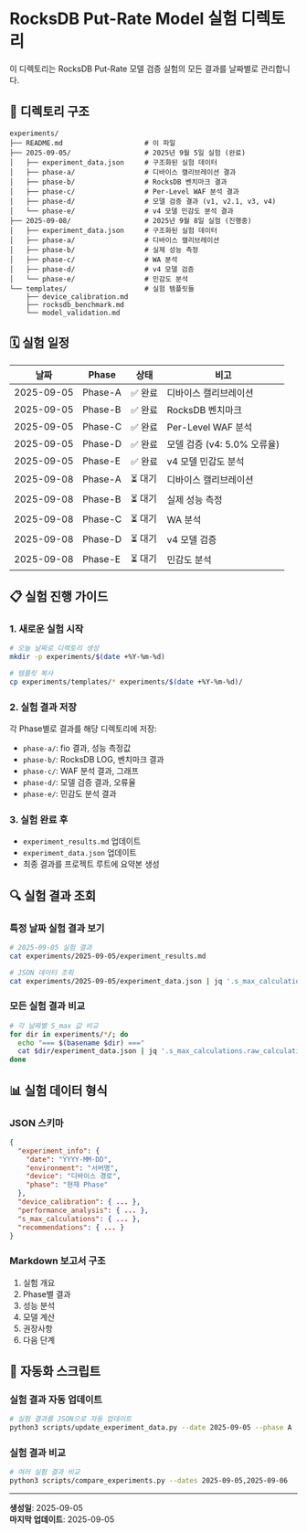 # RocksDB Put-Rate Model 실험 디렉토리

이 디렉토리는 RocksDB Put-Rate 모델 검증 실험의 모든 결과를 날짜별로 관리합니다.

## 📁 디렉토리 구조

```
experiments/
├── README.md                    # 이 파일
├── 2025-09-05/                  # 2025년 9월 5일 실험 (완료)
│   ├── experiment_data.json     # 구조화된 실험 데이터
│   ├── phase-a/                 # 디바이스 캘리브레이션 결과
│   ├── phase-b/                 # RocksDB 벤치마크 결과
│   ├── phase-c/                 # Per-Level WAF 분석 결과
│   ├── phase-d/                 # 모델 검증 결과 (v1, v2.1, v3, v4)
│   └── phase-e/                 # v4 모델 민감도 분석 결과
├── 2025-09-08/                  # 2025년 9월 8일 실험 (진행중)
│   ├── experiment_data.json     # 구조화된 실험 데이터
│   ├── phase-a/                 # 디바이스 캘리브레이션
│   ├── phase-b/                 # 실제 성능 측정
│   ├── phase-c/                 # WA 분석
│   ├── phase-d/                 # v4 모델 검증
│   └── phase-e/                 # 민감도 분석
└── templates/                   # 실험 템플릿들
    ├── device_calibration.md
    ├── rocksdb_benchmark.md
    └── model_validation.md
```

## 🗓️ 실험 일정

| 날짜 | Phase | 상태 | 비고 |
|------|-------|------|------|
| 2025-09-05 | Phase-A | ✅ 완료 | 디바이스 캘리브레이션 |
| 2025-09-05 | Phase-B | ✅ 완료 | RocksDB 벤치마크 |
| 2025-09-05 | Phase-C | ✅ 완료 | Per-Level WAF 분석 |
| 2025-09-05 | Phase-D | ✅ 완료 | 모델 검증 (v4: 5.0% 오류율) |
| 2025-09-05 | Phase-E | ✅ 완료 | v4 모델 민감도 분석 |
| 2025-09-08 | Phase-A | ⏳ 대기 | 디바이스 캘리브레이션 |
| 2025-09-08 | Phase-B | ⏳ 대기 | 실제 성능 측정 |
| 2025-09-08 | Phase-C | ⏳ 대기 | WA 분석 |
| 2025-09-08 | Phase-D | ⏳ 대기 | v4 모델 검증 |
| 2025-09-08 | Phase-E | ⏳ 대기 | 민감도 분석 |

## 📋 실험 진행 가이드

### 1. 새로운 실험 시작
```bash
# 오늘 날짜로 디렉토리 생성
mkdir -p experiments/$(date +%Y-%m-%d)

# 템플릿 복사
cp experiments/templates/* experiments/$(date +%Y-%m-%d)/
```

### 2. 실험 결과 저장
각 Phase별로 결과를 해당 디렉토리에 저장:
- `phase-a/`: fio 결과, 성능 측정값
- `phase-b/`: RocksDB LOG, 벤치마크 결과
- `phase-c/`: WAF 분석 결과, 그래프
- `phase-d/`: 모델 검증 결과, 오류율
- `phase-e/`: 민감도 분석 결과

### 3. 실험 완료 후
- `experiment_results.md` 업데이트
- `experiment_data.json` 업데이트
- 최종 결과를 프로젝트 루트에 요약본 생성

## 🔍 실험 결과 조회

### 특정 날짜 실험 결과 보기
```bash
# 2025-09-05 실험 결과
cat experiments/2025-09-05/experiment_results.md

# JSON 데이터 조회
cat experiments/2025-09-05/experiment_data.json | jq '.s_max_calculations'
```

### 모든 실험 결과 비교
```bash
# 각 날짜별 S_max 값 비교
for dir in experiments/*/; do
  echo "=== $(basename $dir) ==="
  cat $dir/experiment_data.json | jq '.s_max_calculations.raw_calculation.S_max'
done
```

## 📊 실험 데이터 형식

### JSON 스키마
```json
{
  "experiment_info": {
    "date": "YYYY-MM-DD",
    "environment": "서버명",
    "device": "디바이스 경로",
    "phase": "현재 Phase"
  },
  "device_calibration": { ... },
  "performance_analysis": { ... },
  "s_max_calculations": { ... },
  "recommendations": { ... }
}
```

### Markdown 보고서 구조
1. 실험 개요
2. Phase별 결과
3. 성능 분석
4. 모델 계산
5. 권장사항
6. 다음 단계

## 🚀 자동화 스크립트

### 실험 결과 자동 업데이트
```bash
# 실험 결과를 JSON으로 자동 업데이트
python3 scripts/update_experiment_data.py --date 2025-09-05 --phase A
```

### 실험 결과 비교
```bash
# 여러 실험 결과 비교
python3 scripts/compare_experiments.py --dates 2025-09-05,2025-09-06
```

---

**생성일**: 2025-09-05  
**마지막 업데이트**: 2025-09-05

